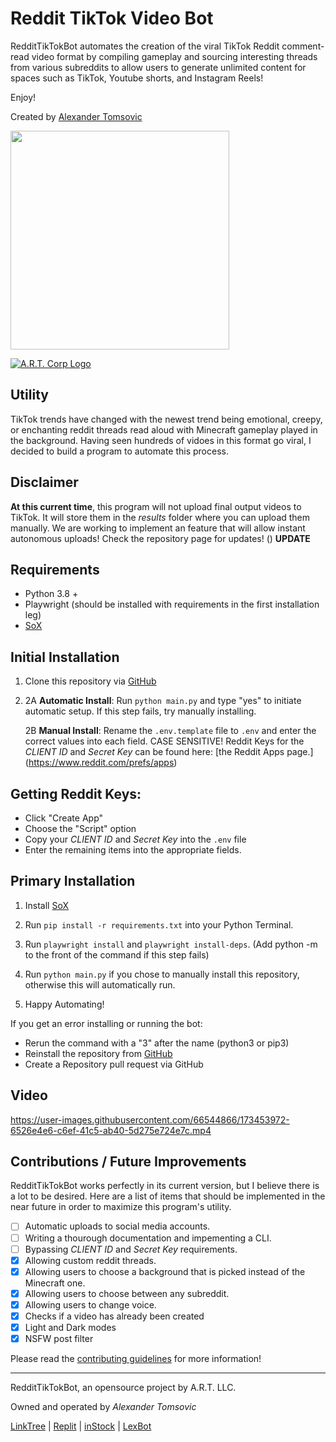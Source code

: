 # Reddit TikTok Video Bot 

RedditTikTokBot automates the creation of the viral TikTok Reddit comment-read video format by compiling gameplay and sourcing interesting threads from various subreddits to allow users to generate unlimited content for spaces such as TikTok, Youtube shorts, and Instagram Reels!  

Enjoy!

Created by [Alexander Tomsovic](https://linktr.ee/alextomsovic)

<a target="_blank" href="https://alextomsovic1.wixsite.com/my-site">
<picture>
  <source media="(prefers-color-scheme: dark)" srcset="https://imgur.com/a/3qaQAFC">
  <source media="(prefers-color-scheme: light)" srcset="https://imgur.com/a/3qaQAFC">
  <img src="" width="350">
</picture>

![A.R.T. Corp Logo](https://github.com/[alexandertomsovic]/[RedditTikTokBot]/blob/[main]/image.jpg?raw=true)
</a>

## Utility 

TikTok trends have changed with the newest trend being emotional, creepy, or enchanting reddit threads read aloud with Minecraft gameplay played in the background. 
Having seen hundreds of vidoes in this format go viral, I decided to build a program to automate this process. 

## Disclaimer

**At this current time**, this program will not upload final output videos to TikTok. It will store them in the *results* folder where you can upload them manually. 
We are working to implement an feature that will allow instant autonomous uploads! Check the repository page for updates! () **UPDATE**

## Requirements

- Python 3.8 +
- Playwright (should be installed with requirements in the first installation leg)
- [SoX](https://sourceforge.net/projects/sox/files/sox/)

## Initial Installation 

1. Clone this repository via [GitHub](https://github.com/alexandertomsovic/RedditTikTokBot)

2. 2A **Automatic Install**: Run `python main.py` and type "yes" to initiate automatic setup. 
   If this step fails, try manually installing.

   2B **Manual Install**: Rename the `.env.template` file to `.env` and enter the correct values into each field. CASE SENSITIVE! Reddit Keys for the *CLIENT ID* and *Secret Key* can be found here: [the Reddit Apps page.] (https://www.reddit.com/prefs/apps) 
   

## Getting Reddit Keys:

-  Click "Create App" 
-  Choose the "Script" option
-  Copy your *CLIENT ID* and *Secret Key* into the `.env` file
-  Enter the remaining items into the appropriate fields. 

## Primary Installation

1. Install [SoX](https://sourceforge.net/projects/sox/files/sox/)
   
2. Run `pip install -r requirements.txt` into your Python Terminal.

3. Run `playwright install` and `playwright install-deps`. (Add python -m to the front of the command if this step fails)

4. Run `python main.py` if you chose to manually install this repository, otherwise this will automatically run. 

5. Happy Automating!

If  you get an error installing or running the bot:

-  Rerun the command with a "3" after the name (python3 or pip3)
-  Reinstall the repository from [GitHub](https://github.com/alexandertomsovic/RedditTikTokBot)
- Create a Repository pull request via GitHub

## Video

https://user-images.githubusercontent.com/66544866/173453972-6526e4e6-c6ef-41c5-ab40-5d275e724e7c.mp4

## Contributions / Future Improvements 

RedditTikTokBot works perfectly in its current version, but I believe there is a lot to be desired. Here are a list of items that should be implemented in the near future in order to maximize this program's utility.

- [ ] Automatic uploads to social media accounts.
- [ ] Writing a thourough documentation and impementing a CLI.
- [ ] Bypassing *CLIENT ID* and *Secret Key* requirements. 
- [x] Allowing custom reddit threads. 
- [x] Allowing users to choose a background that is picked instead of the Minecraft one.
- [x] Allowing users to choose between any subreddit.
- [x] Allowing users to change voice.
- [x] Checks if a video has already been created
- [x] Light and Dark modes
- [x] NSFW post filter

Please read the [contributing guidelines](CONTRIBUTING.md) for more information!


------------------------------------------------------------------------------------
RedditTikTokBot, an opensource project by A.R.T. LLC.

Owned and operated by *Alexander Tomsovic*

[LinkTree](https://linktr.ee/alextomsovic) | [Replit](https://replit.com/@alextomsovic) | [inStock](https://instockapp.org) | [LexBot](https://lexbot.org)



